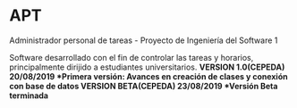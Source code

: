 # APT
Administrador personal de tareas - Proyecto de Ingeniería del Software 1

Software desarrollado con el fin de controlar las tareas y horarios, principalmente dirijido a estudiantes universitarios.
<b>VERSION 1.0(CEPEDA) 20/08/2019 *Primera versión: Avances en creación de clases y conexión con base de datos
<b>VERSION BETA(CEPEDA) 23/08/2019 *Versión Beta terminada
